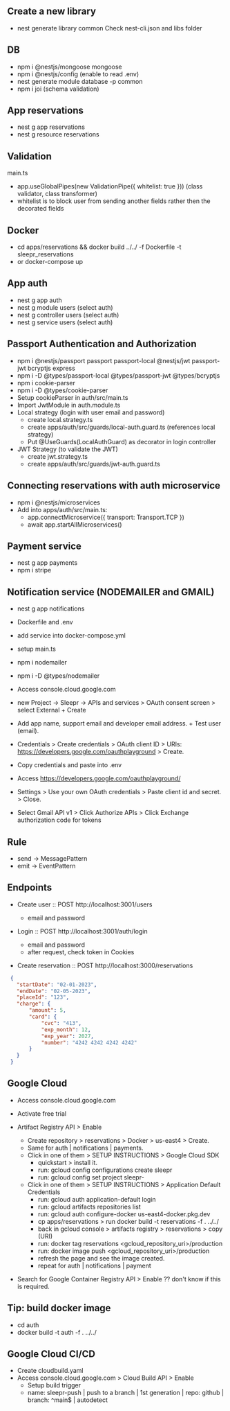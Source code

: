 ## Create a new library
- nest generate library common
Check nest-cli.json and libs folder

## DB
- npm i @nestjs/mongoose mongoose
- npm i @nestjs/config (enable to read .env)
- nest generate module database -p common
- npm i joi (schema validation)

## App reservations
- nest g app reservations
- nest g resource reservations

## Validation
main.ts
- app.useGlobalPipes(new ValidationPipe({ whitelist: true })) (class validator, class transformer)
- whitelist is to block user from sending another fields rather then the decorated fields

## Docker
- cd apps/reservations && docker build ../../ -f Dockerfile -t sleepr_reservations
- or docker-compose up


## App auth
- nest g app auth
- nest g module users (select auth)
- nest g controller users (select auth)
- nest g service users (select auth)

## Passport Authentication and Authorization
- npm i @nestjs/passport passport passport-local @nestjs/jwt passport-jwt bcryptjs express
- npm i -D @types/passport-local @types/passport-jwt @types/bcryptjs
- npm i cookie-parser
- npm i -D @types/cookie-parser
- Setup cookieParser in auth/src/main.ts
- Import JwtModule in auth.module.ts
- Local strategy (login with user email and password)
    - create local.strategy.ts
    - create apps/auth/src/guards/local-auth.guard.ts (references local strategy)
    - Put @UseGuards(LocalAuthGuard) as decorator in login controller
- JWT Strategy (to validate the JWT)
    - create jwt.strategy.ts
    - create apps/auth/src/guards/jwt-auth.guard.ts

## Connecting reservations with auth microservice
- npm i @nestjs/microservices
- Add into apps/auth/src/main.ts:
    - app.connectMicroservice({ transport: Transport.TCP })
    - await app.startAllMicroservices()


## Payment service
- nest g app payments
- npm i stripe

## Notification service (NODEMAILER and GMAIL)
- nest g app notifications
- Dockerfile and .env
- add service into docker-compose.yml
- setup main.ts
- npm i nodemailer
- npm i -D @types/nodemailer

- Access console.cloud.google.com
- new Project -> Sleepr
-> APIs and services > OAuth consent screen > select External + Create
- Add app name, support email and developer email address. + Test user (email).
- Credentials > Create credentials > OAuth client ID > URIs: https://developers.google.com/oauthplayground > Create.
- Copy credentials and paste into .env
- Access https://developers.google.com/oauthplayground/
- Settings > Use your own OAuth credentials > Paste client id and secret. > Close.
- Select Gmail API v1 > Click Authorize APIs > Click Exchange authorization code for tokens



## Rule
- send -> MessagePattern
- emit -> EventPattern


## Endpoints
- Create user :: POST http://localhost:3001/users
    - email and password

- Login :: POST http://localhost:3001/auth/login
    - email and password
    - after request, check token in Cookies

- Create reservation :: POST http://localhost:3000/reservations
 ```json
  {
    "startDate": "02-01-2023",
    "endDate": "02-05-2023",
    "placeId": "123",
    "charge": {
        "amount": 5,
        "card": {
            "cvc": "413",
            "exp_month": 12,
            "exp_year": 2027,
            "number": "4242 4242 4242 4242"
        }
    }
  }
 ```
 
## Google Cloud
- Access console.cloud.google.com
- Activate free trial
- Artifact Registry API > Enable
    - Create repository > reservations > Docker > us-east4 > Create.
    - Same for auth | notifications | payments.
    - Click in one of them > SETUP INSTRUCTIONS > Google Cloud SDK
        - quickstart > install it.
        - run: gcloud config configurations create sleepr
        - run: gcloud config set project sleepr-<projectId>
    - Click in one of them > SETUP INSTRUCTIONS > Application Default Credentials
        - run: gcloud auth application-default login
        - run: gcloud artifacts repositories list
        - run: gcloud auth configure-docker us-east4-docker.pkg.dev 
        - cp apps/reservations > run docker build -t reservations -f . ../../
        - back in gcloud console > artifacts registry > reservations > copy (URI)
        - run: docker tag reservations <gcloud_repository_uri>/production
        - run: docker image push <gcloud_repository_uri>/production
        - refresh the page and see the image created.
        - repeat for auth | notifications | payment

- Search for Google Container Registry API > Enable ?? don't know if this is required.

## Tip: build docker image
- cd auth
- docker build -t auth -f . ../../

## Google Cloud CI/CD
- Create cloudbuild.yaml
- Access console.cloud.google.com > Cloud Build API > Enable
    - Setup build trigger
    - name: sleepr-push | push to a branch | 1st generation | repo: github | branch: ^main$ | autodetect